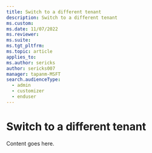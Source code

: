 ```yaml
---
title: Switch to a different tenant
description: Switch to a different tenant
ms.custom: 
ms.date: 11/07/2022
ms.reviewer: 
ms.suite: 
ms.tgt_pltfrm: 
ms.topic: article
applies_to: 
ms.author: sericks
author: sericks007
manager: tapanm-MSFT
search.audienceType: 
  - admin
  - customizer
  - enduser
---
```


# Switch to a different tenant

Content goes here. 
